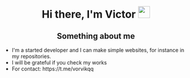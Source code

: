 <h1 align="center">Hi there, I'm Victor
<img src="https://github.com/blackcater/blackcater/raw/main/images/Hi.gif" height="32"/></h1>
<h2 align="center">Something about me</h2>
<ul>
		<li>I'm a started developer and I can make  simple websites, for instance in my repositories.</li>
		<li>I will be grateful if you check my works</li>
		<li>For contact: https://t.me/vorvikqq</li>
	</ul>
